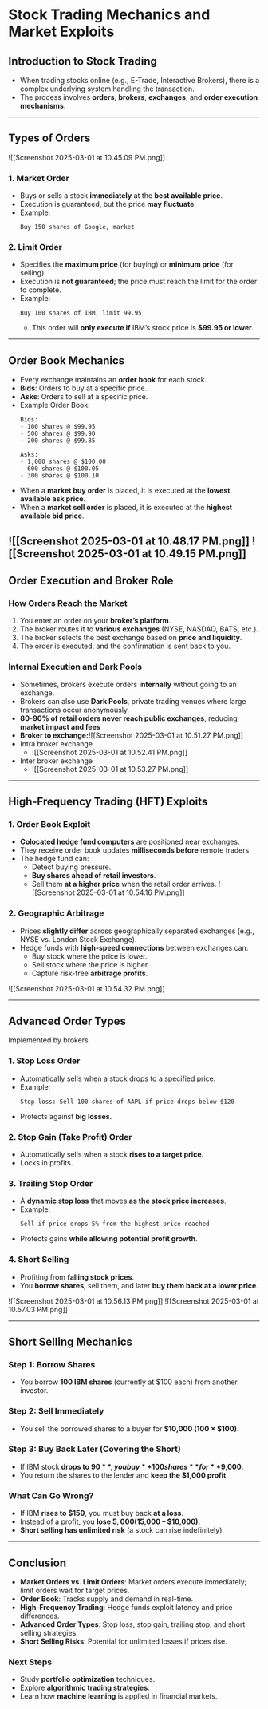 # Stock Trading Mechanics and Market Exploits

## **Introduction to Stock Trading**
- When trading stocks online (e.g., E-Trade, Interactive Brokers), there is a complex underlying system handling the transaction.
- The process involves **orders**, **brokers**, **exchanges**, and **order execution mechanisms**.

---

## **Types of Orders**

![[Screenshot 2025-03-01 at 10.45.09 PM.png]]
### **1. Market Order**
- Buys or sells a stock **immediately** at the **best available price**.
- Execution is guaranteed, but the price **may fluctuate**.
- Example:
  ```
  Buy 150 shares of Google, market
  ```

### **2. Limit Order**
- Specifies the **maximum price** (for buying) or **minimum price** (for selling).
- Execution is **not guaranteed**; the price must reach the limit for the order to complete.
- Example:
  ```
  Buy 100 shares of IBM, limit 99.95
  ```
  - This order will **only execute if** IBM’s stock price is **$99.95 or lower**.

---

## **Order Book Mechanics**
- Every exchange maintains an **order book** for each stock.
- **Bids**: Orders to buy at a specific price.
- **Asks**: Orders to sell at a specific price.
- Example Order Book:
  ```
  Bids:
  - 100 shares @ $99.95
  - 500 shares @ $99.90
  - 200 shares @ $99.85
  
  Asks:
  - 1,000 shares @ $100.00
  - 600 shares @ $100.05
  - 300 shares @ $100.10
  ```
- When a **market buy order** is placed, it is executed at the **lowest available ask price**.
- When a **market sell order** is placed, it is executed at the **highest available bid price**.


![[Screenshot 2025-03-01 at 10.48.17 PM.png]]
![[Screenshot 2025-03-01 at 10.49.15 PM.png]]
---

## **Order Execution and Broker Role**
### **How Orders Reach the Market**
1. You enter an order on your **broker’s platform**.
2. The broker routes it to **various exchanges** (NYSE, NASDAQ, BATS, etc.).
3. The broker selects the best exchange based on **price and liquidity**.
4. The order is executed, and the confirmation is sent back to you.

### **Internal Execution and Dark Pools**
- Sometimes, brokers execute orders **internally** without going to an exchange.
- Brokers can also use **Dark Pools**, private trading venues where large transactions occur anonymously.
- **80-90% of retail orders never reach public exchanges**, reducing **market impact and fees**
- **Broker to exchange:**![[Screenshot 2025-03-01 at 10.51.27 PM.png]]
- Intra broker exchange
	- ![[Screenshot 2025-03-01 at 10.52.41 PM.png]]
- Inter broker exchange
	- ![[Screenshot 2025-03-01 at 10.53.27 PM.png]]


---

## **High-Frequency Trading (HFT) Exploits**
### **1. Order Book Exploit**
- **Colocated hedge fund computers** are positioned near exchanges.
- They receive order book updates **milliseconds before** remote traders.
- The hedge fund can:
  - Detect buying pressure.
  - **Buy shares ahead of retail investors**.
  - Sell them **at a higher price** when the retail order arrives.
![[Screenshot 2025-03-01 at 10.54.16 PM.png]]


### **2. Geographic Arbitrage**
- Prices **slightly differ** across geographically separated exchanges (e.g., NYSE vs. London Stock Exchange).
- Hedge funds with **high-speed connections** between exchanges can:
  - Buy stock where the price is lower.
  - Sell stock where the price is higher.
  - Capture risk-free **arbitrage profits**.

![[Screenshot 2025-03-01 at 10.54.32 PM.png]]


---

## **Advanced Order Types** 
Implemented by brokers
### **1. Stop Loss Order**
- Automatically sells when a stock drops to a specified price.
- Example:
  ```
  Stop loss: Sell 100 shares of AAPL if price drops below $120
  ```
- Protects against **big losses**.

### **2. Stop Gain (Take Profit) Order**
- Automatically sells when a stock **rises to a target price**.
- Locks in profits.

### **3. Trailing Stop Order**
- A **dynamic stop loss** that moves **as the stock price increases**.
- Example:
  ```
  Sell if price drops 5% from the highest price reached
  ```
- Protects gains **while allowing potential profit growth**.

### **4. Short Selling**
- Profiting from **falling stock prices**.
- You **borrow shares**, sell them, and later **buy them back at a lower price**.

![[Screenshot 2025-03-01 at 10.56.13 PM.png]]
![[Screenshot 2025-03-01 at 10.57.03 PM.png]]

---

## **Short Selling Mechanics**
### **Step 1: Borrow Shares**
- You borrow **100 IBM shares** (currently at $100 each) from another investor.

### **Step 2: Sell Immediately**
- You sell the borrowed shares to a buyer for **$10,000 (100 × $100)**.

### **Step 3: Buy Back Later (Covering the Short)**
- If IBM stock **drops to $90**, you buy **100 shares** for **$9,000**.
- You return the shares to the lender and **keep the $1,000 profit**.

### **What Can Go Wrong?**
- If IBM **rises to $150**, you must buy back **at a loss**.
- Instead of a profit, you **lose $5,000 ($15,000 – $10,000)**.
- **Short selling has unlimited risk** (a stock can rise indefinitely).

---

## **Conclusion**
- **Market Orders vs. Limit Orders**: Market orders execute immediately; limit orders wait for target prices.
- **Order Book**: Tracks supply and demand in real-time.
- **High-Frequency Trading**: Hedge funds exploit latency and price differences.
- **Advanced Order Types**: Stop loss, stop gain, trailing stop, and short selling strategies.
- **Short Selling Risks**: Potential for unlimited losses if prices rise.

### **Next Steps**
- Study **portfolio optimization** techniques.
- Explore **algorithmic trading strategies**.
- Learn how **machine learning** is applied in financial markets.

